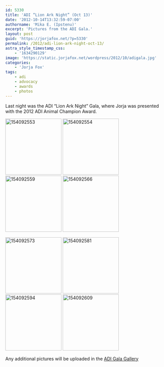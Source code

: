 ```yaml
---
id: 5330
title: 'ADI “Lion Ark Night” (Oct 13)'
date: '2012-10-14T13:32:59-07:00'
authorname: 'Mika E. (Ipstenu)'
excerpt: 'Pictures from the ADI Gala.'
layout: post
guid: 'https://jorjafox.net/?p=5330'
permalink: /2012/adi-lion-ark-night-oct-13/
astra_style_timestamp_css:
    - '1634290129'
image: 'https://static.jorjafox.net/wordpress/2012/10/adigala.jpg'
categories:
    - 'Jorja Fox'
tags:
    - adi
    - advocacy
    - awards
    - photos
---
```


Last night was the ADI “Lion Ark Night” Gala, where Jorja was presented with the 2012 ADI Animal Champion Award.

<a title="154092553" href="https://jorjafox.net/gallery/pub/benefits/20121013-adigala/154092553.jpg" rel="showcase"><img src="https://jorjafox.net/gallery/cache/pub/benefits/20121013-adigala/154092553_200_cw200_ch200_thumb.jpg" alt="154092553" width="175" height="175" /></a> <a title="154092554" href="https://jorjafox.net/gallery/pub/benefits/20121013-adigala/154092554.jpg" rel="showcase"><img src="https://jorjafox.net/gallery/cache/pub/benefits/20121013-adigala/154092554_200_cw200_ch200_thumb.jpg" alt="154092554" width="175" height="175" /></a> <a title="154092559" href="https://jorjafox.net/gallery/pub/benefits/20121013-adigala/154092559.jpg" rel="showcase"><img src="https://jorjafox.net/gallery/cache/pub/benefits/20121013-adigala/154092559_200_cw200_ch200_thumb.jpg" alt="154092559" width="175" height="175" /></a> <a title="154092566" href="https://jorjafox.net/gallery/pub/benefits/20121013-adigala/154092566.jpg" rel="showcase"><img src="https://jorjafox.net/gallery/cache/pub/benefits/20121013-adigala/154092566_200_cw200_ch200_thumb.jpg" alt="154092566" width="175" height="175" /></a>

<a title="154092573" href="https://jorjafox.net/gallery/pub/benefits/20121013-adigala/154092573.jpg" rel="showcase"><img src="https://jorjafox.net/gallery/cache/pub/benefits/20121013-adigala/154092573_200_cw200_ch200_thumb.jpg" alt="154092573" width="175" height="175" /></a> <a title="154092581" href="https://jorjafox.net/gallery/pub/benefits/20121013-adigala/154092581.jpg" rel="showcase"><img src="https://jorjafox.net/gallery/cache/pub/benefits/20121013-adigala/154092581_200_cw200_ch200_thumb.jpg" alt="154092581" width="175" height="175" /></a> <a title="154092594" href="https://jorjafox.net/gallery/pub/benefits/20121013-adigala/154092594.jpg" rel="showcase"><img src="https://jorjafox.net/gallery/cache/pub/benefits/20121013-adigala/154092594_200_cw200_ch200_thumb.jpg" alt="154092594" width="175" height="175" /></a> <a title="154092609" href="https://jorjafox.net/gallery/pub/benefits/20121013-adigala/154092609.jpg" rel="showcase"><img src="https://jorjafox.net/gallery/cache/pub/benefits/20121013-adigala/154092609_200_cw200_ch200_thumb.jpg" alt="154092609" width="175" height="175" /></a>

Any additional pictures will be uploaded in the <a href="https://jorjafox.net/gallery/pub/benefits/20121013-adigala/">ADI Gala Gallery</a>
